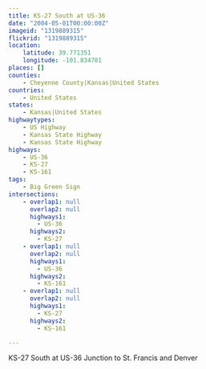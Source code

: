 ```yaml
---
title: KS-27 South at US-36
date: "2004-05-01T00:00:00Z"
imageid: "1319889315"
flickrid: "1319889315"
location:
    latitude: 39.771351
    longitude: -101.834781
places: []
counties:
    - Cheyenne County|Kansas|United States
countries:
    - United States
states:
    - Kansas|United States
highwaytypes:
    - US Highway
    - Kansas State Highway
    - Kansas State Highway
highways:
    - US-36
    - KS-27
    - KS-161
tags:
    - Big Green Sign
intersections:
    - overlap1: null
      overlap2: null
      highways1:
        - US-36
      highways2:
        - KS-27
    - overlap1: null
      overlap2: null
      highways1:
        - US-36
      highways2:
        - KS-161
    - overlap1: null
      overlap2: null
      highways1:
        - KS-27
      highways2:
        - KS-161

---
```

KS-27 South at US-36 Junction to St. Francis and Denver